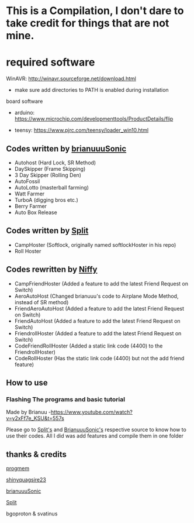 # This is a Compilation, I don't dare to take credit for things that are not mine.


# required software
WinAVR: http://winavr.sourceforge.net/download.html

- make sure add directories to PATH is enabled during installation

board software

- arduino: https://www.microchip.com/developmenttools/ProductDetails/flip

- teensy: https://www.pjrc.com/teensy/loader_win10.html


## Codes written by [brianuuuSonic](https://www.youtube.com/watch?v=y2xFf7e_KSU)

- Autohost (Hard Lock, SR Method)
- DaySkipper (Frame Skipping)
- 3 Day Skipper (Rolling Den)
- AutoFossil 
- AutoLotto (masterball farming)
- Watt Farmer
- TurboA (digging bros etc.)
- Berry Farmer
- Auto Box Release

## Codes written by [Split](https://github.com/spl-t/swsh-auto-host)

- CampHoster (Softlock, originally named softlockHoster in his repo)
- Roll Hoster

## Codes rewritten by [Niffy](https://github.com/Niffilum)

- CampFriendHoster (Added a feature to add the latest Friend Request on Switch)
- AeroAutoHost (Changed brianuuu's code to Airplane Mode Method, instead of SR method)
- FriendAeroAutoHost (Added a feature to add the latest Friend Request on Switch)
- FriendAutoHost (Added a feature to add the latest Friend Request on Switch)
- FriendrollHoster (Added a feature to add the latest Friend Request on Switch)
- CodeFriendRollHoster (Added a static link code (4400) to the FriendrollHoster)
- CodeRollHoster (Has the static link code (4400) but not the add friend feature)

## How to use
### Flashing The programs and basic tutorial 
Made by Brianuu 
-https://www.youtube.com/watch?v=y2xFf7e_KSU&t=557s

Please go to [Split's](https://github.com/spl-t/swsh-auto-host) and [BrianuuuSonic's](https://www.youtube.com/user/brianuuusonic2) respective source to know how to use their codes. All I did was add features and compile them in one folder


## thanks & credits
[progmem](https://github.com/progmem/Switch-Fightstick)

[shinyquagsire23](https://github.com/shinyquagsire23/Switch-Fightstick)

[brianuuuSonic](https://www.youtube.com/user/brianuuusonic2)

[Split](https://github.com/spl-t/swsh-auto-host)

bgoproton & svatinus 
